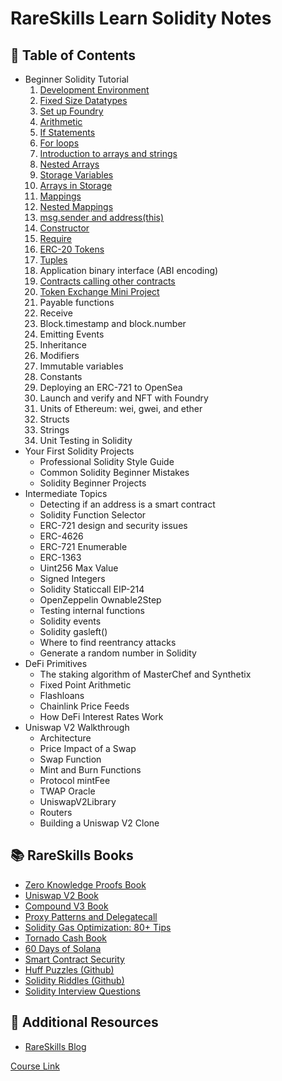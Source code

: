 # RareSkills Learn Solidity Notes

## 📄 Table of Contents

- Beginner Solidity Tutorial
  1. [Development Environment](./beginner_solidity_tutorial/01_development_environment.md)
  2. [Fixed Size Datatypes](./beginner_solidity_tutorial/02_fixed_size_data_types.md)
  3. [Set up Foundry](./beginner_solidity_tutorial/03_setup_foundry.md)
  4. [Arithmetic](./beginner_solidity_tutorial/04_arithmetic.md)
  5. [If Statements](./beginner_solidity_tutorial/05_if_statements.md)
  6. [For loops](./beginner_solidity_tutorial/06_for_loops.md)
  7. [Introduction to arrays and strings](./beginner_solidity_tutorial/07_arrays_and_strings.md)
  8. [Nested Arrays](./beginner_solidity_tutorial/08_nested_arrays.md)
  9. [Storage Variables](./beginner_solidity_tutorial/09_storage_variables.md)
  10. [Arrays in Storage](./beginner_solidity_tutorial/10_arrays_in_storage.md)
  11. [Mappings](./beginner_solidity_tutorial/11_mappings.md)
  12. [Nested Mappings](./beginner_solidity_tutorial/12_nested_mappings.md)
  13. [msg.sender and address(this)](./beginner_solidity_tutorial/13_msg.sender_and_address.md)
  14. [Constructor](./beginner_solidity_tutorial/14_constructor.md)
  15. [Require](./beginner_solidity_tutorial/15_require.md)
  16. [ERC-20 Tokens](./beginner_solidity_tutorial/16_erc20_tokens.md)
  17. [Tuples](./beginner_solidity_tutorial/17_tuples.md)
  18. Application binary interface (ABI encoding)
  19. [Contracts calling other contracts](./beginner_solidity_tutorial/19_cross_contract_calling.md)
  20. [Token Exchange Mini Project](./beginner_solidity_tutorial/20_token_exchange_miniproject.md)
  21. Payable functions
  22. Receive
  23. Block.timestamp and block.number
  24. Emitting Events
  25. Inheritance
  26. Modifiers
  27. Immutable variables
  28. Constants
  29. Deploying an ERC-721 to OpenSea
  30. Launch and verify and NFT with Foundry
  31. Units of Ethereum: wei, gwei, and ether
  32. Structs
  33. Strings
  34. Unit Testing in Solidity
- Your First Solidity Projects
  - Professional Solidity Style Guide
  - Common Solidity Beginner Mistakes
  - Solidity Beginner Projects
- Intermediate Topics
  - Detecting if an address is a smart contract
  - Solidity Function Selector
  - ERC-721 design and security issues
  - ERC-4626
  - ERC-721 Enumerable
  - ERC-1363
  - Uint256 Max Value
  - Signed Integers
  - Solidity Staticcall EIP-214
  - OpenZeppelin Ownable2Step
  - Testing internal functions
  - Solidity events
  - Solidity gasleft()
  - Where to find reentrancy attacks
  - Generate a random number in Solidity
- DeFi Primitives
  - The staking algorithm of MasterChef and Synthetix
  - Fixed Point Arithmetic
  - Flashloans
  - Chainlink Price Feeds
  - How DeFi Interest Rates Work
- Uniswap V2 Walkthrough
  - Architecture
  - Price Impact of a Swap
  - Swap Function
  - Mint and Burn Functions
  - Protocol mintFee
  - TWAP Oracle
  - UniswapV2Library
  - Routers
  - Building a Uniswap V2 Clone

## 📚 RareSkills Books

- [Zero Knowledge Proofs Book](https://www.rareskills.io/zk-book)
- [Uniswap V2 Book](https://www.rareskills.io/uniswap-v2-book)
- [Compound V3 Book](https://www.rareskills.io/compound-v3-book)
- [Proxy Patterns and Delegatecall](https://www.rareskills.io/proxy-patterns)
- [Solidity Gas Optimization: 80+ Tips](https://www.rareskills.io/post/gas-optimization)
- [Tornado Cash Book](https://www.rareskills.io/post/how-does-tornado-cash-work)
- [60 Days of Solana](https://www.rareskills.io/solana-tutorial)
- [Smart Contract Security](https://www.rareskills.io/post/smart-contract-security)
- [Huff Puzzles (Github)](https://github.com/RareSkills/huff-puzzles)
- [Solidity Riddles (Github)](https://github.com/RareSkills/solidity-riddles)
- [Solidity Interview Questions](https://www.rareskills.io/post/solidity-interview-questions)

## 📁 Additional Resources

- [RareSkills Blog](https://www.rareskills.io/blog)

[Course Link](https://www.rareskills.io/learn-solidity)
